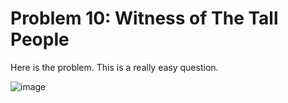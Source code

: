 # Problem 10: Witness of The Tall People
Here is the problem. This is a really easy question.

![image](https://user-images.githubusercontent.com/3144356/203263935-04805e91-c0c3-47f8-a344-be133a0a2e00.png)


